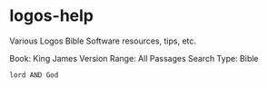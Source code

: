 # logos-help
Various Logos Bible Software resources, tips, etc.



Book: King James Version
Range: All Passages
Search Type: Bible

```
lord AND God
```
